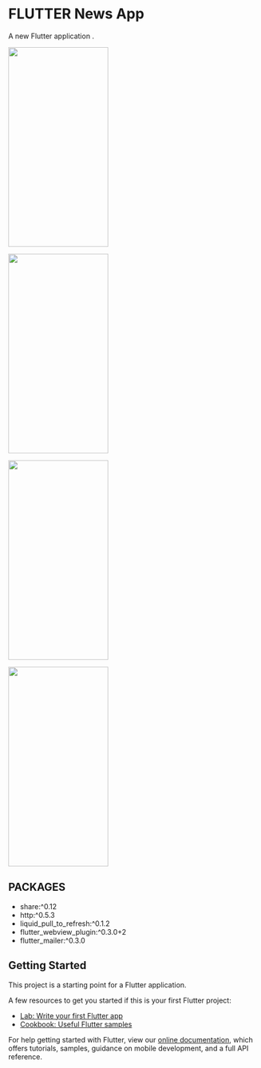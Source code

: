 # FLUTTER News App


A new Flutter application . 


<p >
 <img   width="200" height="400" src="https://mostaql.hsoubcdn.com/uploads/494160-BVPmo-1549144557-RI6Xe-68747470733a2f2f63646e312e696d67676d692e636f6d2f75706c6f6164732f323031392f312f31352f62336536356137363936626337646234666237326339313331643764626436372d66756c6c2e6a7067.jpg">
 </p>
 <p >
 <img   width="200" height="400" src="https://mostaql.hsoubcdn.com/uploads/494160-LGM5Z-1549140385-w2n2E-2019-01-15-11-26-07-Screenshot.jpg">
 </p>
 <p  >
 <img   width="200" height="400" src="https://mostaql.hsoubcdn.com/uploads/494160-nrLyO-1549140385-iZoiT-2019-01-15-11-25-52-Screenshot.jpg">
  </p>
 <p  >
 <img   width="200" height="400" src="https://mostaql.hsoubcdn.com/uploads/494160-oK6Sk-1549140385-pMf3S-2019-01-15-11-26-42-Screenshot.jpg">
  </p>


 

##  PACKAGES  

- share:^0.12
- http:^0.5.3
- liquid_pull_to_refresh:^0.1.2
- flutter_webview_plugin:^0.3.0+2
- flutter_mailer:^0.3.0




 
  


 
 



 
## Getting Started

This project is a starting point for a Flutter application.

A few resources to get you started if this is your first Flutter project:

- [Lab: Write your first Flutter app](https://flutter.io/docs/get-started/codelab)
- [Cookbook: Useful Flutter samples](https://flutter.io/docs/cookbook)

For help getting started with Flutter, view our 
[online documentation](https://flutter.io/docs), which offers tutorials, 
samples, guidance on mobile development, and a full API reference.
